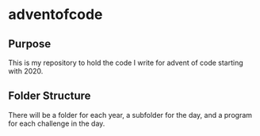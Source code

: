 # adventofcode
## Purpose
This is my repository to hold the code I write for advent of code starting with 2020.
## Folder Structure
There will be a folder for each year, a subfolder for the day, and a program for each challenge in the day.
